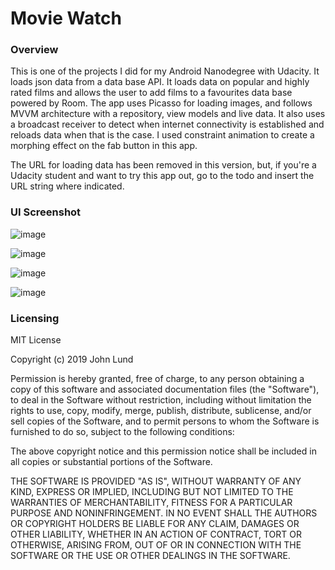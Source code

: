 # **Movie Watch**

### **Overview**

This is one of the projects I did for my Android Nanodegree with Udacity.  It loads json data from a data
base API.  It loads data on popular and highly rated films and allows the user to add films to a favourites
data base powered by Room.  The app uses Picasso for loading images, and follows MVVM architecture with a repository,
view models and live data.  It also uses a broadcast receiver to detect when internet connectivity is established and
reloads data when that is the case.  I used constraint animation to create a morphing effect on the fab button in this app.

The URL for loading data has been removed in this version, but, if you're a Udacity student and want to try this app out,
go to the todo and insert the URL string where indicated.

### **UI Screenshot**

![image](https://user-images.githubusercontent.com/36385109/54090084-57c99800-4368-11e9-8b69-3b379aa78bbe.png)

![image](https://user-images.githubusercontent.com/36385109/54090092-6a43d180-4368-11e9-972d-e15dbf4af7f3.png)

![image](https://user-images.githubusercontent.com/36385109/54090094-7760c080-4368-11e9-835e-8eba2fa26c74.png)

![image](https://user-images.githubusercontent.com/36385109/54090102-89426380-4368-11e9-942c-f5a08efb595e.png)


### **Licensing**

MIT License

Copyright (c) 2019 John Lund

Permission is hereby granted, free of charge, to any person obtaining a copy of this software and associated documentation files (the "Software"), to deal in the Software without restriction, including without limitation the rights to use, copy, modify, merge, publish, distribute, sublicense, and/or sell copies of the Software, and to permit persons to whom the Software is furnished to do so, subject to the following conditions:

The above copyright notice and this permission notice shall be included in all copies or substantial portions of the Software.

THE SOFTWARE IS PROVIDED "AS IS", WITHOUT WARRANTY OF ANY KIND, EXPRESS OR IMPLIED, INCLUDING BUT NOT LIMITED TO THE WARRANTIES OF MERCHANTABILITY, FITNESS FOR A PARTICULAR PURPOSE AND NONINFRINGEMENT. IN NO EVENT SHALL THE AUTHORS OR COPYRIGHT HOLDERS BE LIABLE FOR ANY CLAIM, DAMAGES OR OTHER LIABILITY, WHETHER IN AN ACTION OF CONTRACT, TORT OR OTHERWISE, ARISING FROM, OUT OF OR IN CONNECTION WITH THE SOFTWARE OR THE USE OR OTHER DEALINGS IN THE SOFTWARE.
